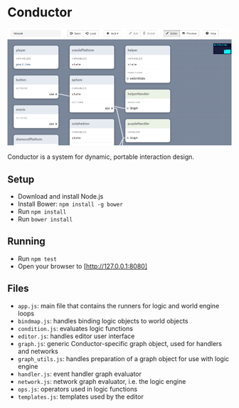 Conductor
=========

![](screenshot.png)

Conductor is a system for dynamic, portable interaction design.

Setup
-----

* Download and install Node.js
* Install Bower: `npm install -g bower`
* Run `npm install`
* Run `bower install`

Running
-------

* Run `npm test`
* Open your browser to [http://127.0.0.1:8080]

Files
-----

* `app.js`: main file that contains the runners for logic and world engine loops
* `bindmap.js`: handles binding logic objects to world objects
* `condition.js`: evaluates logic functions
* `editor.js`: handles editor user interface
* `graph.js`: generic Conductor-specific graph object, used for handlers and networks
* `graph_utils.js`: handles preparation of a graph object for use with logic engine
* `handler.js`: event handler graph evaluator
* `network.js`: network graph evaluator, i.e. the logic engine
* `ops.js`: operators used in logic functions
* `templates.js`: templates used by the editor
